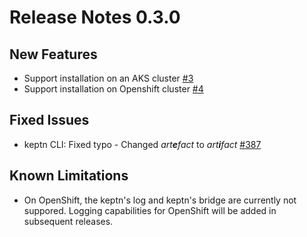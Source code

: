 # Release Notes 0.3.0

## New Features
- Support installation on an AKS cluster [#3](https://github.com/keptn/keptn/issues/3)
- Support installation on Openshift cluster [#4](https://github.com/keptn/keptn/issues/4)

## Fixed Issues

- keptn CLI: Fixed typo - Changed _art**e**fact_ to _art**i**fact_ [#387](https://github.com/keptn/keptn/issues/387)

## Known Limitations
- On OpenShift, the keptn's log and keptn's bridge are currently not suppored. Logging capabilities for OpenShift will be added in subsequent releases.
